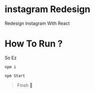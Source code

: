 # instagram Redesign
Redesign Instagram With React

# How To Run ?

So Ez

```
npm i
```
```
npm Start
```
> Finsh 🤩
